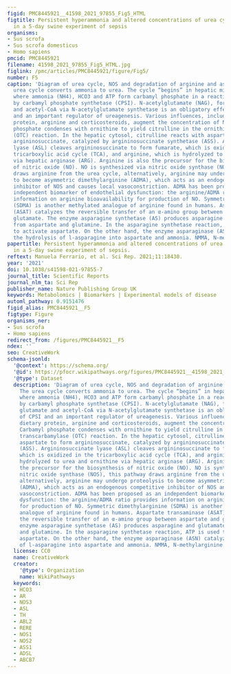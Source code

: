 ```yaml
---
figid: PMC8445921__41598_2021_97855_Fig5_HTML
figtitle: Persistent hyperammonia and altered concentrations of urea cycle metabolites
  in a 5-day swine experiment of sepsis
organisms:
- Sus scrofa
- Sus scrofa domesticus
- Homo sapiens
pmcid: PMC8445921
filename: 41598_2021_97855_Fig5_HTML.jpg
figlink: /pmc/articles/PMC8445921/figure/Fig5/
number: F5
caption: 'Diagram of urea cycle, NOS and degradation of arginine and asparagine. The
  urea cycle converts ammonia to urea. The cycle “begins” in hepatic mitochondria,
  where ammonia (NH4), HCO3 and ATP form carbamyl phosphate in a reaction catalyzed
  by carbamyl phosphate synthetase (CPSI). N-acetylglutamate (NAG), formed from glutamate
  and acetyl-CoA via N-acetylglutamate synthetase is an obligatory effector of CPSI
  and an important regulator of ureagenesis. Various influences, including dietary
  protein, arginine and corticosteroids, augment the concentration of NAG. Carbamyl
  phosphate condenses with ornithine to yield citrulline in the ornithine transcarbamylase
  (OTC) reaction. In the hepatic cytosol, citrulline reacts with aspartate to form
  argininosuccinate, catalyzed by argininosuccinate synthetase (ASS). Argininosuccinate
  lyase (ASL) cleaves argininosuccinate to form fumarate, which is oxidized in the
  tricarboxylic acid cycle (TCA), and arginine, which is hydrolyzed to urea and ornithine
  via hepatic arginase (ARG). Arginine is also the precursor for the biosynthesis
  of nitric oxide (NO). NO is synthesized via nitric oxide synthase (NOS), this pathway
  draws arginine from the urea cycle, alternatively, arginine may undergo proteolysis
  to become asymmetric dimethylarginine (ADMA), which acts as an endogenous competitive
  inhibitor of NOS and causes local vasoconstriction. ADMA has been proposed as an
  independent biomarker of endothelial dysfunction: the arginine/ADMA ratio provides
  information on arginine bioavailability for production of NO. Symmetric dimethylarginine
  (SDMA) is another methylated analogue of arginine found in humans. Aspartate transaminase
  (ASAT) catalyzes the reversible transfer of an α-amino group between aspartate and
  glutamate. The enzyme asparagine synthetase (AS) produces asparagine and glutamate
  from aspartate and glutamine. In the asparagine synthetase reaction, ATP is used
  to activate aspartate. On the other hand, the enzyme asparaginase (ASN) catalyzes
  the hydrolysis of l-asparagine into aspartate and ammonia. NMMA, N-methylarginine.'
papertitle: Persistent hyperammonia and altered concentrations of urea cycle metabolites
  in a 5-day swine experiment of sepsis.
reftext: Manuela Ferrario, et al. Sci Rep. 2021;11:18430.
year: '2021'
doi: 10.1038/s41598-021-97855-7
journal_title: Scientific Reports
journal_nlm_ta: Sci Rep
publisher_name: Nature Publishing Group UK
keywords: Metabolomics | Biomarkers | Experimental models of disease
automl_pathway: 0.9151476
figid_alias: PMC8445921__F5
figtype: Figure
organisms_ner:
- Sus scrofa
- Homo sapiens
redirect_from: /figures/PMC8445921__F5
ndex: ''
seo: CreativeWork
schema-jsonld:
  '@context': https://schema.org/
  '@id': https://pfocr.wikipathways.org/figures/PMC8445921__41598_2021_97855_Fig5_HTML.html
  '@type': Dataset
  description: 'Diagram of urea cycle, NOS and degradation of arginine and asparagine.
    The urea cycle converts ammonia to urea. The cycle “begins” in hepatic mitochondria,
    where ammonia (NH4), HCO3 and ATP form carbamyl phosphate in a reaction catalyzed
    by carbamyl phosphate synthetase (CPSI). N-acetylglutamate (NAG), formed from
    glutamate and acetyl-CoA via N-acetylglutamate synthetase is an obligatory effector
    of CPSI and an important regulator of ureagenesis. Various influences, including
    dietary protein, arginine and corticosteroids, augment the concentration of NAG.
    Carbamyl phosphate condenses with ornithine to yield citrulline in the ornithine
    transcarbamylase (OTC) reaction. In the hepatic cytosol, citrulline reacts with
    aspartate to form argininosuccinate, catalyzed by argininosuccinate synthetase
    (ASS). Argininosuccinate lyase (ASL) cleaves argininosuccinate to form fumarate,
    which is oxidized in the tricarboxylic acid cycle (TCA), and arginine, which is
    hydrolyzed to urea and ornithine via hepatic arginase (ARG). Arginine is also
    the precursor for the biosynthesis of nitric oxide (NO). NO is synthesized via
    nitric oxide synthase (NOS), this pathway draws arginine from the urea cycle,
    alternatively, arginine may undergo proteolysis to become asymmetric dimethylarginine
    (ADMA), which acts as an endogenous competitive inhibitor of NOS and causes local
    vasoconstriction. ADMA has been proposed as an independent biomarker of endothelial
    dysfunction: the arginine/ADMA ratio provides information on arginine bioavailability
    for production of NO. Symmetric dimethylarginine (SDMA) is another methylated
    analogue of arginine found in humans. Aspartate transaminase (ASAT) catalyzes
    the reversible transfer of an α-amino group between aspartate and glutamate. The
    enzyme asparagine synthetase (AS) produces asparagine and glutamate from aspartate
    and glutamine. In the asparagine synthetase reaction, ATP is used to activate
    aspartate. On the other hand, the enzyme asparaginase (ASN) catalyzes the hydrolysis
    of l-asparagine into aspartate and ammonia. NMMA, N-methylarginine.'
  license: CC0
  name: CreativeWork
  creator:
    '@type': Organization
    name: WikiPathways
  keywords:
  - HCO3
  - AR
  - NOS3
  - ASL
  - TH
  - ABL2
  - RERE
  - NOS1
  - NOS2
  - ASS1
  - ADSL
  - ABCB7
---
```

